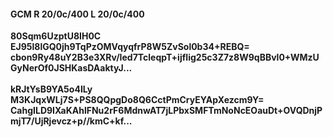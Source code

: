 #### GCM R 20/0c/400 L 20/0c/400
**80Sqm6UzptU8IH0C**<br/>**EJ95l8lGQ0jh9TqPzOMVqyqfrP8W5ZvSol0b34+REBQ=**<br/>**cbon9Ry48uY2B3e3XRv/Ied7TcleqpT+ijfIig25c3Z7z8W9qBBvl0+WMzUGyNerOf0JSHKasDAaktyJ...**<br/><br/>
**kRJtYsB9YA5o4ILy**<br/>**M3KJqxWLj7S+PS8QQpgDo8Q6CctPmCryEYApXezcm9Y=**<br/>**CahgILD9IXaKAhlFNu2rF6MdnwAT7jLPbxSMFTmNoNcEOauDt+OVQDnjPmjT7/UjRjevcz+p//kmC+kf...**
